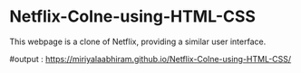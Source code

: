 # Netflix-Colne-using-HTML-CSS
This webpage is a clone of Netflix, providing a similar user interface.

#output :
https://miriyalaabhiram.github.io/Netflix-Colne-using-HTML-CSS/
